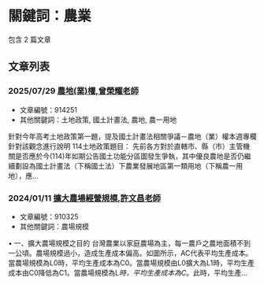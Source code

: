 # 關鍵詞：農業

包含 2 篇文章

## 文章列表

### 2025/07/29 [農地(業)權,曾榮耀老師](../../articles/914251_%E8%BE%B2%E5%9C%B0%28%E6%A5%AD%29%E6%AC%8A%2C%E6%9B%BE%E6%A6%AE%E8%80%80%E8%80%81%E5%B8%AB.md)
- 文章編號：914251
- 其他關鍵詞：土地政策, 國土計畫法, 農地, 農一用地

針對今年高考土地政策第一題，提及國土計畫法相關爭議－農地（業）權本週專欄針對該觀念進行說明 114土地政策題目： 先前各方對於直轄市、縣（市）主管機關是否應於今(114)年如期公告國土功能分區圖發生爭執，其中優良農地是否仍繼續劃設為國土計畫法（下稱國土法）下農業發展地區第一類用地（下稱農一用地），應...

### 2024/01/11 [擴大農場經營規模,許文昌老師](../../articles/910325_%E6%93%B4%E5%A4%A7%E8%BE%B2%E5%A0%B4%E7%B6%93%E7%87%9F%E8%A6%8F%E6%A8%A1%2C%E8%A8%B1%E6%96%87%E6%98%8C%E8%80%81%E5%B8%AB.md)
- 文章編號：910325
- 其他關鍵詞：農場規模

• 一、擴大農場規模之目的 台灣農業以家庭農場為主，每一農戶之農地面積不到一公頃。農場規模過小，造成生產成本偏高。如圖所示，AC代表平均生產成本。當農場規模為L0時，平均生產成本為C0。當農場規模由L0擴大為L1時，平均生產成本由C0降低為C1。當農場規模為L*時，平均生產成本為C*。此時，平均生產...
